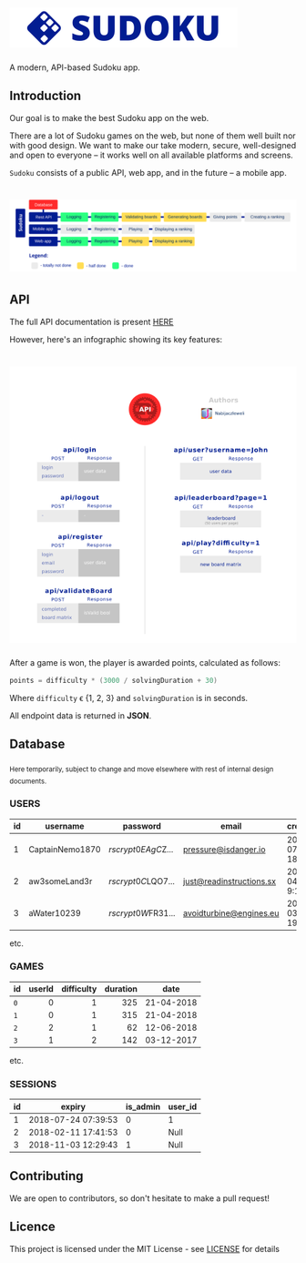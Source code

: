 # <img src="images/logo.png" height="70" alt="sudoku" />
A modern, API-based Sudoku app.

## Introduction

Our goal is to make the best Sudoku app on the web.

There are a lot of Sudoku games on the web, but none of them well built nor with good design.
We want to make our take modern, secure, well-designed and open to everyone – it works well on all available platforms and screens.

`Sudoku` consists of a public API, web app, and in the future – a mobile app.

# <img src="images/progress.svg" alt="Progress"/>

## API

The full API documentation is present [HERE](https://cdn.rawgit.com/Galactim/Sudoku/backend-doc/sudoku_backend/index.html)

However, here's an infographic showing its key features:

# <img src="images/api_info.png" alt="Api info" width="635"/>

After a game is won, the player is awarded points, calculated as follows:

```c
points = difficulty * (3000 / solvingDuration + 30)
```

Where `difficulty` ϵ {1, 2, 3} and `solvingDuration` is in seconds.

All endpoint data is returned in  **JSON**.

## Database

<sub>Here temporarily, subject to change and move elsewhere with rest of internal design documents.</sub>

### USERS
| id | username        | password             | email                   | created_at          | is_admin | points_total |
|----|-----------------|----------------------|-------------------------|---------------------|----------|--------------|
| 1  | CaptainNemo1870 | $rscrypt$0$EAgC$Z... | pressure@isdanger.io    | 2018-07-23 18:18:24 | 0        | 15134        |
| 2  | aw3someLand3r   | $rscrypt$0$C$LQO7... | just@readinstructions.sx | 2024-04-13 9:11:06  | 1        | 323543       |
| 3  | aWater10239     | $rscrypt$0$W$FR31... | avoidturbine@engines.eu | 2034-03-21 19:11:06 | 0        | 425          |
etc.

### GAMES

|  id | userId | difficulty | duration |    date    |
|-----|-------:|-----------:|---------:|------------|
| `0` |    0   |      1     |    325   | 21-04-2018 |
| `1` |    0   |      1     |    315   | 21-04-2018 |
| `2` |    2   |      1     |     62   | 12-06-2018 |
| `3` |    1   |      2     |    142   | 03-12-2017 |
etc.

### SESSIONS

| id | expiry              | is_admin | user_id |
|----|---------------------|----------|---------|
| 1  | 2018-07-24 07:39:53 | 0        | 1       |
| 2  | 2018-02-11 17:41:53 | 0        | Null    |
| 3  | 2018-11-03 12:29:43 | 1        | Null    |

## Contributing

We are open to contributors, so don't hesitate to make a pull request!

## Licence

This project is licensed under the MIT License - see [LICENSE](LICENSE) for details
